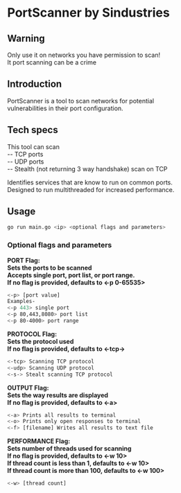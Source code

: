 # PortScanner by Sindustries

## Warning

Only use it on networks you have permission to scan!  
It port scanning can be a crime

## Introduction

PortScanner is a tool to scan networks for potential  
vulnerabilities in their port configuration.

## Tech specs

This tool can scan  
-- TCP ports  
-- UDP ports  
-- Stealth (not returning 3 way handshake) scan on TCP

Identifies services that are know to run on common ports.  
Designed to run multithreaded for increased performance.

## Usage

```bash
go run main.go <ip> <optional flags and parameters>
```

### Optional flags and parameters

**PORT Flag:  
Sets the ports to be scanned  
Accepts single port, port list, or port range.  
If no flag is provided, defaults to <-p 0-65535>**

```bash
<-p> [port value]
Examples-
<-p 443> single port
<-p 80,443,8080> port list
<-p 80-4000> port range
```

**PROTOCOL Flag:  
Sets the protocol used  
If no flag is provided, defaults to <-tcp->**

```bash
<-tcp> Scanning TCP protocol
<-udp> Scanning UDP protocol
<-s-> Stealt scanning TCP protocol
```

**OUTPUT Flag:  
Sets the way results are displayed  
If no flag is provided, defaults to <-a>**

```bash
<-a> Prints all results to terminal
<-o> Prints only open responses to terminal
<-f> [filename] Writes all results to text file
```

**PERFORMANCE Flag:  
Sets number of threads used for scanning  
If no flag is provided, defaults to <-w 10>  
If thread count is less than 1, defaults to <-w 10>  
If thread count is more than 100, defaults to <-w 100>**

```bash
<-w> [thread count]
```
